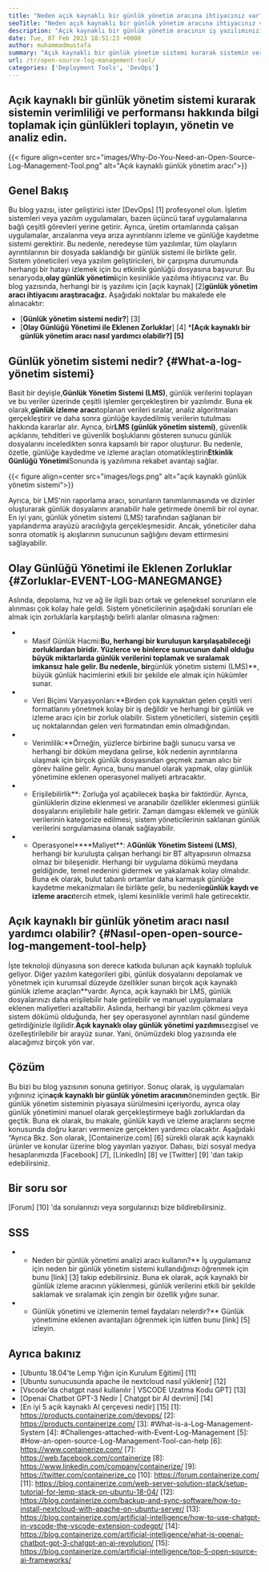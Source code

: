 ```yaml
---
title: "Neden açık kaynaklı bir günlük yönetim aracına ihtiyacınız var?" 
seoTitle: "Neden açık kaynaklı bir günlük yönetim aracına ihtiyacınız var?" 
description: "Açık kaynaklı bir günlük yönetim aracının iş yazılımınızın günlük toplama ve yönetiminde size nasıl fayda sağlayabileceğini öğrenmek için bu kılavuzu inceleyin." 
date: Tue, 07 Feb 2023 18:51:23 +0000
author: muhammadmustafa
summary: "Açık kaynaklı bir günlük yönetim sistemi kurarak sistemin verimliliği ve performansı hakkında bilgi toplamak için günlükleri toplayın, yönetin ve analiz edin." 
url: /tr/open-source-log-management-tool/
categories: ['Deployment Tools', 'DevOps']
---
```


## Açık kaynaklı bir günlük yönetim sistemi kurarak sistemin verimliliği ve performansı hakkında bilgi toplamak için günlükleri toplayın, yönetin ve analiz edin.

{{< figure align=center src="images/Why-Do-You-Need-an-Open-Source-Log-Management-Tool.png" alt="Açık kaynaklı günlük yönetim aracı">}}


## Genel Bakış
Bu blog yazısı, ister geliştirici ister [DevOps] [1] profesyonel olun. İşletim sistemleri veya yazılım uygulamaları, bazen üçüncü taraf uygulamalarına bağlı çeşitli görevleri yerine getirir. Ayrıca, üretim ortamlarında çalışan uygulamalar, arızalanma veya arıza ayrıntılarını izleme ve günlüğe kaydetme sistemi gerektirir. Bu nedenle, neredeyse tüm yazılımlar, tüm olayların ayrıntılarının bir dosyada saklandığı bir günlük sistemi ile birlikte gelir. Sistem yöneticileri veya yazılım geliştiricileri, bir çarpışma durumunda herhangi bir hatayı izlemek için bu etkinlik günlüğü dosyasına başvurur. Bu senaryoda,**olay günlük yönetimi**için kesinlikle yazılıma ihtiyacınız var. Bu blog yazısında, herhangi bir iş yazılımı için [açık kaynak] [2]**günlük yönetim aracı ihtiyacını araştıracağız.**
Aşağıdaki noktalar bu makalede ele alınacaktır:
* [**Günlük yönetim sistemi nedir?**] [3]
* [**Olay Günlüğü Yönetimi ile Eklenen Zorluklar**] [4]
***[Açık kaynaklı bir günlük yönetim aracı nasıl yardımcı olabilir?] [5]**

## Günlük yönetim sistemi nedir? {#What-a-log-yönetim sistemi}
Basit bir deyişle,**Günlük Yönetim Sistemi (LMS)**, günlük verilerini toplayan ve bu veriler üzerinde çeşitli işlemler gerçekleştiren bir yazılımdır. Buna ek olarak,**günlük izleme aracı**toplanan verileri sıralar, analiz algoritmaları gerçekleştirir ve daha sonra günlüğe kaydedilmiş verilerin tutulması hakkında kararlar alır. Ayrıca, bir**LMS (günlük yönetim sistemi)**, güvenlik açıklarını, tehditleri ve güvenlik boşluklarını gösteren sunucu günlük dosyalarını inceledikten sonra kapsamlı bir rapor oluşturur. Bu nedenle, özetle, günlüğe kaydedme ve izleme araçları otomatikleştirin**Etkinlik Günlüğü Yönetimi**Sonunda iş yazılımına rekabet avantajı sağlar.

{{< figure align=center src="images/logs.png" alt="açık kaynaklı günlük yönetim sistemi">}}

Ayrıca, bir LMS'nin raporlama aracı, sorunların tanımlanmasında ve dizinler oluşturarak günlük dosyalarını aranabilir hale getirmede önemli bir rol oynar. En iyi yanı, günlük yönetim sistemi (LMS) tarafından sağlanan bir yapılandırma arayüzü aracılığıyla gerçekleşmesidir. Ancak, yöneticiler daha sonra otomatik iş akışlarının sunucunun sağlığını devam ettirmesini sağlayabilir.

## Olay Günlüğü Yönetimi ile Eklenen Zorluklar {#Zorluklar-EVENT-LOG-MANEGMANGE}
Aslında, depolama, hız ve ağ ile ilgili bazı ortak ve geleneksel sorunların ele alınması çok kolay hale geldi. Sistem yöneticilerinin aşağıdaki sorunları ele almak için zorluklarla karşılaştığı belirli alanlar olmasına rağmen:
* * Masif Günlük Hacmi:**Bu, herhangi bir kuruluşun karşılaşabileceği zorluklardan biridir. Yüzlerce ve binlerce sunucunun dahil olduğu büyük miktarlarda günlük verilerini toplamak ve sıralamak imkansız hale gelir. Bu nedenle, bir**günlük yönetim sistemi (LMS)**, büyük günlük hacimlerini etkili bir şekilde ele almak için hükümler sunar.
* * Veri Biçimi Varyasyonları:**Birden çok kaynaktan gelen çeşitli veri formatlarını yönetmek kolay bir iş değildir ve herhangi bir günlük ve izleme aracı için bir zorluk olabilir. Sistem yöneticileri, sistemin çeşitli uç noktalarından gelen veri formatından emin olmadığından.
* * Verimlilik:**Örneğin, yüzlerce birbirine bağlı sunucu varsa ve herhangi bir döküm meydana gelirse, kök nedenin ayrıntılarına ulaşmak için birçok günlük dosyasından geçmek zaman alıcı bir görev haline gelir. Ayrıca, bunu manuel olarak yapmak, olay günlük yönetimine eklenen operasyonel maliyeti artıracaktır.
* * Erişilebilirlik**: Zorluğa yol açabilecek başka bir faktördür. Ayrıca, günlüklerin dizine eklenmesi ve aranabilir özellikler eklenmesi günlük dosyalarını erişilebilir hale getirir. Zaman damgası eklemek ve günlük verilerinin kategorize edilmesi, sistem yöneticilerinin saklanan günlük verilerini sorgulamasına olanak sağlayabilir.
* * Operasyonel****Maliyet**: A**Günlük Yönetim Sistemi (LMS)**, herhangi bir kuruluşta çalışan herhangi bir BT altyapısının olmazsa olmaz bir bileşenidir. Herhangi bir uygulama dökümü meydana geldiğinde, temel nedenini gidermek ve yakalamak kolay olmalıdır. Buna ek olarak, bulut tabanlı ortamlar daha karmaşık günlüğe kaydetme mekanizmaları ile birlikte gelir, bu nedenle**günlük kaydı ve izleme aracı**tercih etmek, işlemi kesinlikle verimli hale getirecektir.

## Açık kaynaklı bir günlük yönetim aracı nasıl yardımcı olabilir? {#Nasıl-open-open-source-log-mangement-tool-help}
İşte teknoloji dünyasına son derece katkıda bulunan açık kaynaklı topluluk geliyor. Diğer yazılım kategorileri gibi, günlük dosyalarını depolamak ve yönetmek için kurumsal düzeyde özellikler sunan birçok açık kaynaklı günlük izleme araçları**vardır. Ayrıca, açık kaynaklı bir LMS, günlük dosyalarınızı daha erişilebilir hale getirebilir ve manuel uygulamalara eklenen maliyetleri azaltabilir.
Aslında, herhangi bir yazılım çökmesi veya sistem dökümü olduğunda, her şey operasyonel ayrıntıları nasıl gündeme getirdiğinizle ilgilidir.**Açık kaynaklı olay günlük yönetimi yazılımı**sezgisel ve özelleştirilebilir bir arayüz sunar. Yani, önümüzdeki blog yazısında ele alacağımız birçok yön var.

## Çözüm
Bu bizi bu blog yazısının sonuna getiriyor. Sonuç olarak, iş uygulamaları yığınınız için**açık kaynaklı bir günlük yönetim aracının**öneminden geçtik. Bir günlük yönetim sisteminin piyasaya sürülmesini içeriyordu, ayrıca olay günlük yönetimini manuel olarak gerçekleştirmeye bağlı zorluklardan da geçtik. Buna ek olarak, bu makale, günlük kaydı ve izleme araçlarını seçme konusunda doğru kararı vermenize gerçekten yardımcı olacaktır. Aşağıdaki “Ayrıca Bkz.
Son olarak, [Containerize.com] [6] sürekli olarak açık kaynaklı ürünler ve konular üzerine blog yayınları yazıyor. Dahası, bizi sosyal medya hesaplarımızda [Facebook] [7], [LinkedIn] [8] ve [Twitter] [9] 'dan takip edebilirsiniz.

## Bir soru sor
[Forum] [10] 'da sorularınızı veya sorgularınızı bize bildirebilirsiniz.

## SSS
* * Neden bir günlük yönetimi analizi aracı kullanın?**
İş uygulamanız için neden bir günlük yönetim sistemi kullandığınızı öğrenmek için bunu [link] [3] takip edebilirsiniz. Buna ek olarak, açık kaynaklı bir günlük izleme aracının yüklenmesi, günlük verilerini etkili bir şekilde saklamak ve sıralamak için zengin bir özellik yığını sunar.
* * Günlük yönetimi ve izlemenin temel faydaları nelerdir?**
Günlük yönetimine eklenen avantajları öğrenmek için lütfen bunu [link] [5] izleyin.

## Ayrıca bakınız
  * [Ubuntu 18.04'te Lemp Yığın için Kurulum Eğitimi] [11]
  * [Ubuntu sunucusunda apache ile nextcloud nasıl yüklenir] [12]
  * [Vscode'da chatgpt nasıl kullanılır | VSCODE Uzatma Kodu GPT] [13]
  * [Openai Chatbot GPT-3 Nedir | Chatgpt bir AI devrimi] [14]
  * [En iyi 5 açık kaynaklı AI çerçevesi nedir] [15]
[1]: https://products.containerize.com/devops/
[2]: https://products.containerize.com/
[3]: #What-is-a-Log-Management-System
[4]: #Challenges-attached-with-Event-Log-Management
[5]: #How-an-open-source-Log-Management-Tool-can-help
[6]: https://www.containerize.com/
[7]: https://web.facebook.com/containerize
[8]: https://www.linkedin.com/company/containerize/
[9]: https://twitter.com/containerize_co
[10]: https://forum.containerize.com/
[11]: https://blog.containerize.com/web-server-solution-stack/setup-tutorial-for-lemp-stack-on-ubuntu-18-04/
[12]: https://blog.containerize.com/backup-and-sync-software/how-to-install-nextcloud-with-apache-on-ubuntu-server/
[13]: https://blog.containerize.com/artificial-intelligence/how-to-use-chatgpt-in-vscode-the-vscode-extension-codegpt/
[14]: https://blog.containerize.com/artificial-intelligence/what-is-openai-chatbot-gpt-3-chatgpt-an-ai-revolution/
[15]: https://blog.containerize.com/artificial-intelligence/top-5-open-source-ai-frameworks/
